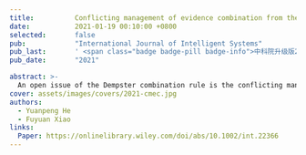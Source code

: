 ```yaml
---
title:          Conflicting management of evidence combination from the point of improvement of basic probability assignment
date:           2021-01-19 00:10:00 +0800
selected:       false
pub:            "International Journal of Intelligent Systems"
pub_last:       ' <span class="badge badge-pill badge-info">中科院升级版2区</span> <span class="badge badge-pill badge-custom badge-warning">CCF C</span>'
pub_date:       "2021"

abstract: >-
  An open issue of the Dempster combination rule is the conflicting management, which is very important in multisource data fusion, such as group decision making and target recognition. To address this issue, an improved method to generate basic probability assignment is presented. Then, a new combination method to assign the conflicting mass function without the normalization is proposed to handle a highly conflicting environment. Compared with other methods, this proposed method is convenient in computing and has better accuracy to predict potential possibilities especially when disposing of extreme status. Some numerical examples and real benchmark data collected in UCI database are illustrated to verify the validity and rationality of the proposed method.
cover: assets/images/covers/2021-cmec.jpg
authors:
  - Yuanpeng He
  - Fuyuan Xiao
links:
  Paper: https://onlinelibrary.wiley.com/doi/abs/10.1002/int.22366
---
```

